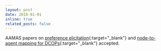 ```yaml
---
layout: post
date: 2018-01-01
inline: true
related_posts: false
---
```


AAMAS papers on [preference elicitation](/assets/pdf/aamas-LeTT0S18.pdf){:target="_blank"} and [node-to-agent mapping for DCOPs](/assets/pdf/aamas-KhanTYJ18.pdf){:target="_blank"} accepted.